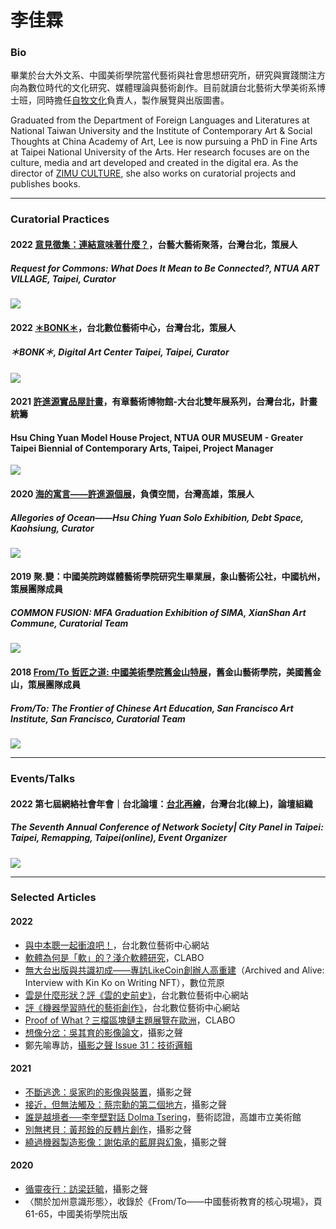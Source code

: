 # 李佳霖
### Bio

畢業於台大外文系、中國美術學院當代藝術與社會思想研究所，研究與實踐關注方向為數位時代的文化研究、媒體理論與藝術創作。目前就讀台北藝術大學美術系博士班，同時擔任[自牧文化](https://zimu-culture.com/)負責人，製作展覽與出版圖書。

Graduated from the Department of Foreign Languages and Literatures at National Taiwan University and the Institute of Contemporary Art & Social Thoughts at China Academy of Art, Lee is now pursuing a PhD in Fine Arts at Taipei National University of the Arts. Her research focuses are on the culture, media and art developed and created in the digital era. 
As the director of [ZIMU CULTURE](https://zimu-culture.com/), she also works on curatorial projects and publishes books.

---

### Curatorial Practices
#### 2022 [意見徵集：連結意味著什麼？](https://museum.ntua.edu.tw/c01.asp?kk=3103)，台藝大藝術聚落，台灣台北，策展人
##### Request for Commons: What Does It Mean to Be Connected?, NTUA ART VILLAGE, Taipei, Curator
![](https://i.imgur.com/aVxhuw7.jpg)

#### 2022 [＊BONK＊](https://dac.taipei/project/bonk/)，台北數位藝術中心，台灣台北，策展人
##### ＊BONK＊, Digital Art Center Taipei, Taipei, Curator

![](https://i.imgur.com/emt8iis.jpg)

#### 2021 [許進源實品屋計畫](https://hsuchingyuan.art/show-house-project)，有章藝術博物館-大台北雙年展系列，台灣台北，計畫統籌
#### Hsu Ching Yuan Model House Project, NTUA OUR MUSEUM - Greater Taipei Biennial of Contemporary Arts, Taipei, Project Manager
![](https://i.imgur.com/g0vOPkP.jpg)

#### 2020 [海的寓言——許進源個展](https://hsuchingyuan.art/allegories-of-ocean)，負債空間，台灣高雄，策展人
##### Allegories of Ocean——Hsu Ching Yuan Solo Exhibition, Debt Space, Kaohsiung, Curator
![](https://pro2-bar-s3-cdn-cf6.myportfolio.com/254accee-9ec3-446e-8e10-607481f5b948/a6aa4143-5a2f-40b5-8ab4-8ae32e16e7de_rw_1920.jpg?h=c33a1eed4aa1fbd686133d5bbd7a7c5c)

#### 2019 聚.變：中國美院跨媒體藝術學院研究生畢業展，象山藝術公社，中國杭州，策展團隊成員
##### COMMON FUSION: MFA Graduation Exhibition of SIMA, XianShan Art Commune, Curatorial Team

![](https://i.imgur.com/oSoyFiw.jpg)

#### 2018 [From/To 哲匠之道: 中國美術學院舊金山特展](https://www.e-flux.com/announcements/226938/from-to-the-frontier-of-chinese-art-education/)，舊金山藝術學院，美國舊金山，策展團隊成員
##### From/To: The Frontier of Chinese Art Education, San Francisco Art Institute, San Francisco, Curatorial Team

![](https://i.imgur.com/8VU1Gcy.jpg)

---

### Events/Talks
#### 2022 第七屆網絡社會年會｜台北論壇：[台北再繪](https://www.caa-ins.org/archives/9845)，台灣台北(線上)，論壇組織
##### The Seventh Annual Conference of Network Society| City Panel in Taipei: Taipei, Remapping, Taipei(online), Event Organizer
![](https://i0.wp.com/www.caa-ins.org/wp-content/uploads/2022/11/%E5%8F%B0%E5%8C%97%E8%AE%BA%E5%9D%9B%E6%B5%B7%E6%8A%A5-1-scaled.jpg?resize=1448%2C2048&ssl=1)

---

### Selected Articles
#### 2022
* [與中本聰一起衝浪吧！](https://dac.taipei/%e7%b7%9a%e4%b8%8a%e5%b0%88%e6%96%87/%e8%88%87%e4%b8%ad%e6%9c%ac%e8%81%b0%e4%b8%80%e8%b5%b7%e8%a1%9d%e6%b5%aa%e5%90%a7%ef%bc%81/)，台北數位藝術中心網站
* [軟體為何是「軟」的？淺介軟體研究](https://mag.clab.org.tw/clabo-article/introduction-of-software-studies)，CLABO
* [無大台出版與共識初成——專訪LikeCoin創辦人高重建](https://www.heath.tw/nml-article/archived-and-alive-interview-with-kin-ko-on-writing-nft/)（Archived and Alive: Interview with Kin Ko on Writing NFT），數位荒原
* [雲是什麼形狀？評《雲的史前史》](https://dac.taipei/%e7%b7%9a%e4%b8%8a%e5%b0%88%e6%96%87/%e9%9b%b2%e6%98%af%e4%bb%80%e9%ba%bc%e5%bd%a2%e7%8b%80%ef%bc%9f%e8%a9%95%e3%80%8a%e9%9b%b2%e7%9a%84%e5%8f%b2%e5%89%8d%e5%8f%b2%e3%80%8b/?fbclid=IwAR0SDsJNIRg29xLGfQDauCKfJcFgvItBMQzHoQ2YPnVN7VwslwGpamX_9f0)，台北數位藝術中心網站
* [評《機器學習時代的藝術創作》](https://dac.taipei/%e7%b7%9a%e4%b8%8a%e5%b0%88%e6%96%87/%e8%a9%95%e3%80%8a%e6%a9%9f%e5%99%a8%e5%ad%b8%e7%bf%92%e6%99%82%e4%bb%a3%e7%9a%84%e8%97%9d%e8%a1%93%e5%89%b5%e4%bd%9c%e3%80%8b/?fbclid=IwAR2SmME9Nwt2uf9UTfJMPNaODqOcqGMpbptyUERLjUhUSe7MGQbOP13YSpI)，台北數位藝術中心網站
* [Proof of What？三檔區塊鏈主題展覽在歐洲](https://mag.clab.org.tw/clabo-article/proof-of-what-three-exhibitions-about-blockchain/)，CLABO
* [想像分岔：吳其育的影像論文](https://vopmagazine.com/wcy/)，攝影之聲
* 鄭先喻專訪，[攝影之聲 Issue 31：技術邏輯](https://vopmagazine.com/vop031/)

#### 2021
* [不斷逃逸：吳家昀的影像與裝置](https://vopmagazine.com/wyu/)，攝影之聲
* [接近，但無法觸及：蔡宗勳的第二個地方](https://vopmagazine.com/tth/)，攝影之聲
* [誰是越境者──李奎壁對話 Dolma Tsering](https://www.kmfa.gov.tw/ArtAccrediting/ArtArticleDetail.aspx?Cond=4bb35a2e-e0fa-4c73-91f2-1ac62473b6c7)，藝術認證，高雄市立美術館
* [別無拷貝：黃邦銓的反轉片創作](https://vopmagazine.com/hpc/)，攝影之聲
* [繞過機器製造影像：謝佑承的藍屏與幻象](https://vopmagazine.com/yc/)，攝影之聲

#### 2020
* [循靈夜行：訪梁廷毓](https://vopmagazine.com/lty/)，攝影之聲
* 〈關於加州意識形態〉，收錄於《From/To——中國藝術教育的核心現場》，頁61-65，中國美術學院出版
